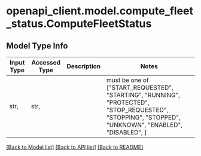 # openapi_client.model.compute_fleet_status.ComputeFleetStatus

## Model Type Info
Input Type | Accessed Type | Description | Notes
------------ | ------------- | ------------- | -------------
str,  | str,  |  | must be one of ["START_REQUESTED", "STARTING", "RUNNING", "PROTECTED", "STOP_REQUESTED", "STOPPING", "STOPPED", "UNKNOWN", "ENABLED", "DISABLED", ] 

[[Back to Model list]](../../README.md#documentation-for-models) [[Back to API list]](../../README.md#documentation-for-api-endpoints) [[Back to README]](../../README.md)

